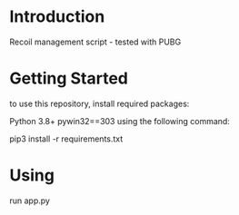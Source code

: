 # Introduction
Recoil management script - tested with PUBG

# Getting Started
to use this repository, install required packages:

Python 3.8+
pywin32==303
using the following command:

pip3 install -r requirements.txt

# Using
run app.py
